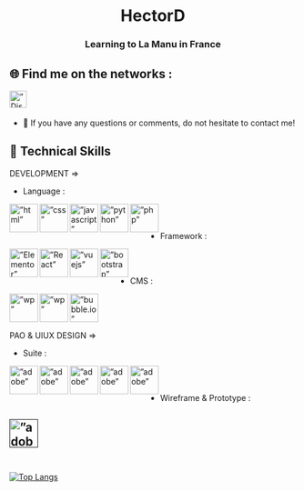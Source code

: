 <div align="center">
<h1>HectorD</h1>
<h3>Learning to La Manu in France</h3>
</div>

## 🌐 Find me on the networks :

<a href="Over&Dose.dll#7499"> <img align="left" src="https://user-images.githubusercontent.com/94568519/222078163-110c4a67-9bcd-48df-8822-e65f8edf868d.png" alt=”Discord” height ="30px" width ="30px"/></a>
</br></br>
- 💬 If you have any questions or comments, do not hesitate to contact me!

## 🌱 Technical Skills
DEVELOPMENT =>
- Language :

<a href="https://developer.mozilla.org/fr/docs/Web/HTML"> <img align="left" src="https://hectordll.github.io/CV-Numerique/assets/img/icon/html5.png" alt=”html” height ="50px" width ="50px"/></a>

<a href="https://developer.mozilla.org/fr/docs/Web/CSS/@document"> <img align="left" src="https://hectordll.github.io/CV-Numerique/assets/img/icon/css3.png" alt=”css” height ="50px" width ="50px"/></a>

<a href="https://developer.mozilla.org/fr/docs/Web/JavaScript"> <img align="left" src="https://hectordll.github.io/CV-Numerique/assets/img/icon/javascript.png" alt=”javascript” height ="50px" width ="50px"/></a>

<a href="https://docs.python.org/3/"> <img align="left" src="https://hectordll.github.io/CV-Numerique/assets/img/icon/python.png" alt=”python” height ="50px" width ="50px"/></a>

<a href="https://www.php.net/docs.php"> <img align="left" src="https://hectordll.github.io/CV-Numerique/assets/img/icon/php.png" alt=”php” height ="50px" width ="50px"/></a>
</br></br>
- Framework :

<a href="https://elementor.com/"> <img align="left" src="https://hectordll.github.io/CV-Numerique/assets/img/icon/elementor.png" alt=”Elementor” height ="50px" width ="50px"/></a>

<a href="https://fr.react.dev/"> <img align="left" src="https://hectordll.github.io/CV-Numerique/assets/img/icon/react.png" alt=”React” height ="50px" width ="50px"/></a>

<a href="https://vuejs.org/"> <img align="left" src="https://hectordll.github.io/CV-Numerique/assets/img/icon/vuejs.png" alt=”vuejs” height ="50px" width ="50px"/></a>

<a href="https://getbootstrap.com/"> <img align="left" src="https://user-images.githubusercontent.com/94568519/221997148-9143e0d2-42ea-4360-a5de-f19906afdf52.png" alt=”bootstrap” height ="50px" width ="50px"/></a>
</br></br>
- CMS :

<a href="https://www.odoo.com"> <img align="left" src="https://hectordll.github.io/CV-Numerique/assets/img/icon/odoo.png" alt=”wp” height ="50px" width ="50px"/></a>

<a href="https://wordpress.com/"> <img align="left" src="https://hectordll.github.io/CV-Numerique/assets/img/icon/wordpress.png" alt=”wp” height ="50px" width ="50px"/></a>

<a href="https://bubble.io/"> <img align="left" src="https://hectordll.github.io/CV-Numerique/assets/img/icon/bubbleio.png" alt=”bubble.io” height ="50px" width ="50px"/></a>
</br></br></br>

PAO & UIUX DESIGN =>
- Suite :

<a href="https://www.adobe.com/"> <img align="left" src="https://hectordll.github.io/CV-Numerique/assets/img/icon/ai.png" alt=”adobe” height ="50px" width ="50px"/></a>

<a href="https://www.adobe.com/"> <img align="left" src="https://hectordll.github.io/CV-Numerique/assets/img/icon/photoshop.png" alt=”adobe” height ="50px" width ="50px"/></a>

<a href="https://www.adobe.com/"> <img align="left" src="https://hectordll.github.io/CV-Numerique/assets/img/icon/pr.png" alt=”adobe” height ="50px" width ="50px"/></a>

<a href="https://www.adobe.com/"> <img align="left" src="https://hectordll.github.io/CV-Numerique/assets/img/icon/xd.png" alt=”adobe” height ="50px" width ="50px"/></a>

<a href="https://www.adobe.com/"> <img align="left" src="https://hectordll.github.io/CV-Numerique/assets/img/icon/id.png" alt=”adobe” height ="50px" width ="50px"/></a>

</br></br>
- Wireframe & Prototype :

<a href=""> <img align="left" src="https://hectordll.github.io/CV-Numerique/assets/img/icon/figma.png" alt=”adobe” height ="50px" width ="50px"/></a>
</br></br></br>
-
[![Top Langs](https://github-readme-stats.vercel.app/api/top-langs/?username=hectordll&layout=compact)](https://github.com/hectordll)
